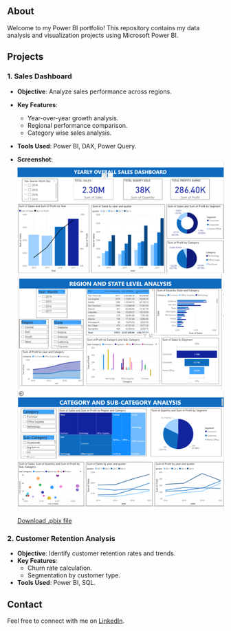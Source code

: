 ## About
Welcome to my Power BI portfolio! This repository contains my data analysis and visualization projects using Microsoft Power BI.

## Projects
### 1. Sales Dashboard
- **Objective**: Analyze sales performance across regions.
- **Key Features**:
  - Year-over-year growth analysis.
  - Regional performance comparison.
  - Category wise sales analysis.
- **Tools Used**: Power BI, DAX, Power Query.
- **Screenshot**:
  ![Year-over-year growth analysis](https://github.com/nikhil3732/Power-BI-Portfolio/blob/main/YEARLY%20SALES.png)
  ![Regional performance comparison](https://github.com/nikhil3732/Power-BI-Portfolio/blob/main/regional.png)
  ![Category wise sales analysis](https://github.com/nikhil3732/Power-BI-Portfolio/blob/main/Screenshot%202024-12-15%20124539.png)
  
  [Download .pbix file](https://github.com/nikhil3732/Power-BI-Portfolio/blob/main/sales%20dashboard.pbix)

### 2. Customer Retention Analysis
- **Objective**: Identify customer retention rates and trends.
- **Key Features**:
  - Churn rate calculation.
  - Segmentation by customer type.
- **Tools Used**: Power BI, SQL.

## Contact
Feel free to connect with me on [LinkedIn](https://www.linkedin.com/in/venkata-nikhil-sudepalli-72a35a201/).

